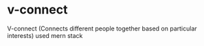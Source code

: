 # v-connect
V-connect (Connects different people together based on particular interests)
used mern stack
